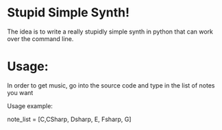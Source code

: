 Stupid Simple Synth!
=================

The idea is to write a really stupidly simple synth in python that can work over the command line.

Usage:
================

In order to get music, go into the source code and type in the list of notes you want

Usage example: 

note_list = [C,CSharp, Dsharp, E, Fsharp, G]

